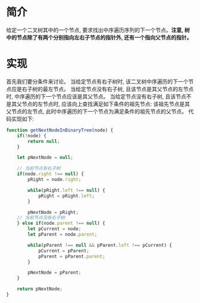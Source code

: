 # 简介
给定一个二叉树其中的一个节点, 要求找出中序遍历序列的下一个节点。**注意, 树中的节点除了有两个分别指向左右子节点的指针外, 还有一个指向父节点的指针。**

# 实现
首先我们要分条件来讨论。
当给定节点有右子树时, 该二叉树中序遍历的下一个节点应是右子树的最左节点。
当给定节点没有右子树, 且该节点是其父节点的左节点时, 中序遍历的下一个节点应该是其父节点。
当给定节点没有右子树, 且该节点不是其父节点的左节点时, 应该向上查找满足如下条件的祖先节点: 该祖先节点是其父节点的左节点, 此时中序遍历的下一个节点为满足条件的祖先节点的父节点。
代码实现如下:
```js
function getNextNodeInBinaryTree(node) {
    if(!node) {
        return null;
    }

    let pNextNode = null;

    // 当前节点有右子树
    if(node.right !== null) {
        pRight = node.right;

        while(pRight.left !== null) {
            pRight = pRight.left;
        }

        pNextNode = pRight;
    // 当前节点没有右子树
    } else if(node.parent !== null) {
        let pCurrent = node;
        let pParent = node.parent;

        while(pParent !== null && pParent.left !== pCurrent) {
            pCurrent = pParent;
            pParent = pParent.parent;
        }

        pNextNode = pParent;
    }

    return pNextNode;
}
```
